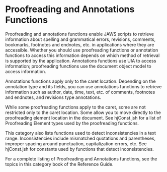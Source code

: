 # Proofreading and Annotations Functions

Proofreading and annotations functions enable JAWS scripts to retrieve
information about spelling and grammatical errors, revisions, comments,
bookmarks, footnotes and endnotes, etc. in applications where they are
accessible. Whether you should use proofreading functions or annotation
functions to access this information depends on which method of
retrieval is supported by the application. Annotations functions use UIA
to access information; proofreading functions use the document object
model to access information.

Annotations functions apply only to the caret location. Depending on the
annotation type and its fields, you can use annotations functions to
retrieve information such as author, date, time, text, etc. of comments,
footnotes and endnotes, and revisions type annotations.

While some proofreading functions apply to the caret, some are not
restricted only to the caret location. Some allow you to move directly
to the proofreading element location in the document. See hjConst.jsh
for a list of Proofreading Element types used by the proofreading
functions.

This category also lists functions used to detect inconsistencies in a
text range. Inconsistencies include mismatched quotations and
parentheses, improper spacing around punctuation, capitalization errors,
etc. See hjConst.jsh for constants used by functions that detect
inconsistencies.

For a complete listing of Proofreading and Annotations functions, see
the topics in this category book of the Reference Guide.
